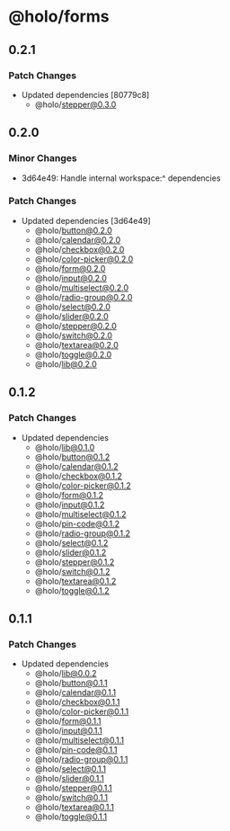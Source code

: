 # @holo/forms

## 0.2.1

### Patch Changes

- Updated dependencies [80779c8]
  - @holo/stepper@0.3.0

## 0.2.0

### Minor Changes

- 3d64e49: Handle internal workspace:^ dependencies

### Patch Changes

- Updated dependencies [3d64e49]
  - @holo/button@0.2.0
  - @holo/calendar@0.2.0
  - @holo/checkbox@0.2.0
  - @holo/color-picker@0.2.0
  - @holo/form@0.2.0
  - @holo/input@0.2.0
  - @holo/multiselect@0.2.0
  - @holo/radio-group@0.2.0
  - @holo/select@0.2.0
  - @holo/slider@0.2.0
  - @holo/stepper@0.2.0
  - @holo/switch@0.2.0
  - @holo/textarea@0.2.0
  - @holo/toggle@0.2.0
  - @holo/lib@0.2.0

## 0.1.2

### Patch Changes

- Updated dependencies
  - @holo/lib@0.1.0
  - @holo/button@0.1.2
  - @holo/calendar@0.1.2
  - @holo/checkbox@0.1.2
  - @holo/color-picker@0.1.2
  - @holo/form@0.1.2
  - @holo/input@0.1.2
  - @holo/multiselect@0.1.2
  - @holo/pin-code@0.1.2
  - @holo/radio-group@0.1.2
  - @holo/select@0.1.2
  - @holo/slider@0.1.2
  - @holo/stepper@0.1.2
  - @holo/switch@0.1.2
  - @holo/textarea@0.1.2
  - @holo/toggle@0.1.2

## 0.1.1

### Patch Changes

- Updated dependencies
  - @holo/lib@0.0.2
  - @holo/button@0.1.1
  - @holo/calendar@0.1.1
  - @holo/checkbox@0.1.1
  - @holo/color-picker@0.1.1
  - @holo/form@0.1.1
  - @holo/input@0.1.1
  - @holo/multiselect@0.1.1
  - @holo/pin-code@0.1.1
  - @holo/radio-group@0.1.1
  - @holo/select@0.1.1
  - @holo/slider@0.1.1
  - @holo/stepper@0.1.1
  - @holo/switch@0.1.1
  - @holo/textarea@0.1.1
  - @holo/toggle@0.1.1
